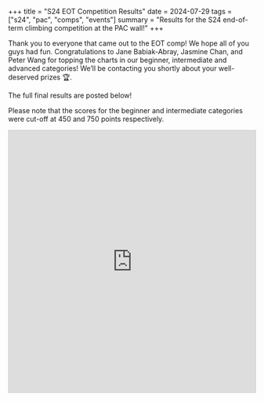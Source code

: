 +++
title = "S24 EOT Competition Results"
date = 2024-07-29
tags = ["s24", "pac", "comps", "events"]
summary = "Results for the S24 end-of-term climbing competition at the PAC wall!"
+++

Thank you to everyone that came out to the EOT comp! We hope all of you guys had fun. Congratulations to Jane Babiak-Abray, Jasmine Chan, and Peter Wang for topping the charts in our beginner, intermediate and advanced categories! We’ll be contacting you shortly about your well-deserved prizes 🏆.

The full final results are posted below!

Please note that the scores for the beginner and intermediate categories were cut-off at 450 and 750 points respectively.

<iframe class="airtable-embed" src="https://airtable.com/embed/appRTXHq0OGhgACB6/shrkMnyfxUfXGaD3A" frameborder="0" onmousewheel="" width="100%" height="533" style="background: transparent; border: 1px solid #ccc;"></iframe>
